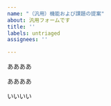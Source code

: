 ```yaml
---
name: "（汎用）機能および課題の提案"
about: 汎用フォームです
title: ''
labels: untriaged
assignees: ''

---
```


ああああ

ああああ

いいいい
